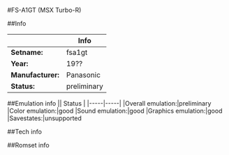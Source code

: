 #FS-A1GT (MSX Turbo-R)

##Info

||Info|
|-----|-----|
|**Setname:**|fsa1gt
|**Year:**|19??
|**Manufacturer:**|Panasonic
|**Status:**|preliminary

##Emulation info
|| Status |
|-----|-----|
|Overall emulation:|preliminary
|Color emulation:|good
|Sound emulation:|good
|Graphics emulation:|good
|Savestates:|unsupported

##Tech info

##Romset info

<!--- START OF EDITED COMMENT DO NOT TOUCH TEXT ABOVE-->
